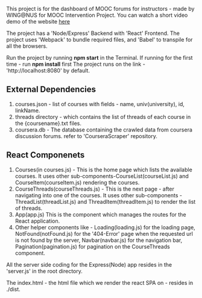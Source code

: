 This project is for the dashboard of MOOC forums for instructors - made by WING@NUS for MOOC Intervention Project.
You can watch a short video demo of the website [here](https://youtu.be/-dknouA_Zu8) 

The project has a 'Node/Express' Backend with 'React' Frontend.
The project uses 'Webpack' to bundle required files, and 'Babel' to transpile for all the browsers.

Run the project by running __npm start__ in the Terminal.
If running for the first time - run __npm install__ first
The project runs on the link - 'http://localhost:8080' by default.

## External Dependencies
1. courses.json - list of courses with fields - name, univ(university), id, linkName. <br>
2. threads directory - which contains the list of threads of each course in the {coursename}.txt files.<br>
3. coursera.db - The database containing the crawled data from coursera discussion forums. refer to 'CourseraScraper' repository.<br>

## React Componenets
1. Courses(in courses.js) - This is the home page which lists the available courses. It uses other sub-components-CourseList(courseList.js) and CourseItem(courseItem.js) rendering the courses.<br>
2. CourseThreads(courseThreads.js) - This is the next page - after navigating into one of the courses. It uses other sub-components - ThreadList(threadList.js) and ThreadItem(threadItem.js) to render the list of threads.<br>
3. App(app.js) This is the component which manages the routes for the React application.<br>
4. Other helper components like - Loading(loading.js) for the loading page, NotFound(notFound.js) for the '404-Error' page when the requested url is not found by the server, Navbar(navbar.js) for the navigation bar, Pagination(pagination.js) for pagination on the CourseThreads component.<br>

All the server side coding for the Express(Node) app resides in the 'server.js' in the root directory.

The index.html - the html file which we render the react SPA on - resides in ./dist.
